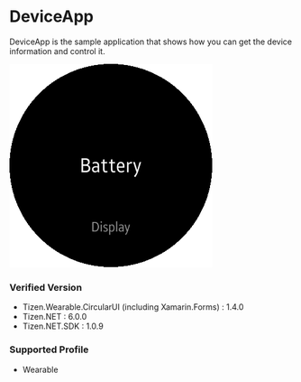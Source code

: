# DeviceApp
DeviceApp is the sample application that shows how you can get the device information and control it.

![Main](./Screenshots/DeviceApp.png)


### Verified Version
* Tizen.Wearable.CircularUI (including Xamarin.Forms) : 1.4.0
* Tizen.NET : 6.0.0
* Tizen.NET.SDK : 1.0.9


### Supported Profile
* Wearable
